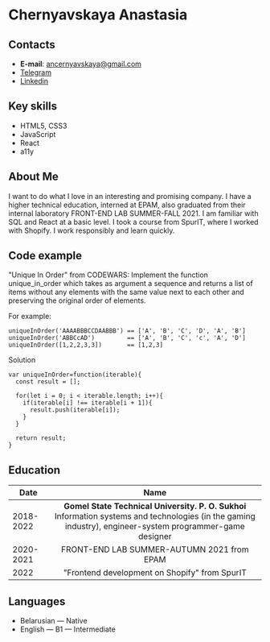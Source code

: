 # Chernyavskaya Anastasia
## Contacts
* __E-mail__: ancernyavskaya@gmail.com
* [Telegram](https://t.me/Chern_Nastya)
* [Linkedin](https://www.linkedin.com/in/nastya-chernyavskaya-7a5252248/)
## Key skills
* HTML5, CSS3
* JavaScript
* React
* a11y
## About Me
I want to do what I love in an interesting and promising company.
I have a higher technical education, interned at EPAM, also graduated from their internal laboratory FRONT-END LAB SUMMER-FALL 2021. I am familiar with SQL and React at a basic level. I took a course from SpurIT, where I worked with Shopify.
I work responsibly and learn quickly.
## Code example
"Unique In Order" from CODEWARS: Implement the function unique_in_order which takes as argument a sequence and returns a list of items without any elements with the same value next to each other and preserving the original order of elements.

For example:
```
uniqueInOrder('AAAABBBCCDAABBB') == ['A', 'B', 'C', 'D', 'A', 'B']
uniqueInOrder('ABBCcAD')         == ['A', 'B', 'C', 'c', 'A', 'D']
uniqueInOrder([1,2,2,3,3])       == [1,2,3]
```
Solution
```
var uniqueInOrder=function(iterable){
  const result = [];
  
  for(let i = 0; i < iterable.length; i++){
    if(iterable[i] !== iterable[i + 1]){
      result.push(iterable[i]);
    }
  }
  
  return result;
}
```
## Education
 Date | Name 
-----------|:-------: 
2018-2022 | __Gomel State Technical University. P. O. Sukhoi__ Information systems and technologies (in the gaming industry), engineer-system programmer-game designer
2020-2021 | FRONT-END LAB SUMMER-AUTUMN 2021 from EPAM
2022 | "Frontend development on Shopify" from SpurIT
## Languages
* Belarusian — Native
* English — B1 — Intermediate
